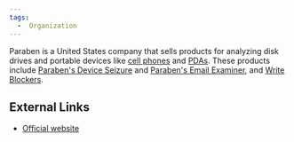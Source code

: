 ```yaml
---
tags:
  -  Organization 
---
```

Paraben is a United States company that sells products for analyzing
disk drives and portable devices like [cell
phones](cell_phones.md) and [PDAs](pdas.md). These
products include [Paraben's Device
Seizure](paraben's_device_seizure.md) and [Paraben's Email
Examiner](paraben's_email_examiner.md), and [Write
Blockers](write_blockers.md).

## External Links

- [Official website](http://www.paraben.com/)

